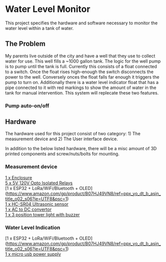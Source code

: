 # Water Level  Monitor
This project specifies the hardware and software necessary to monitor the water level within a tank of water.

## The Problem
My parents live outside of the city and have a well that they use to collect water for use. This well fills a ~1000 gallon tank. The logic for the well pump is to pump until the tank is full. Currently this consists of a float connected to a switch. Once the float rises high-enough the switch disconnects the power to the well. Conversely onces the float falls far enough it triggers the pump to turn on. Additionally there is a water level indicator float that has a pipe connected to it with red markings to show the amount of water in the tank for manual intervention. This system will replecate these two features.

### Pump auto-on/off


## Hardware
The hardware used for this project consist of two category: 1) The measurement device and 2) The User interface device.  
  
In addition to the below listed hardware, there will be a misc amount of 3D printed components and screw/nuts/bolts for mounting.

### Measurement device
[1 x Enclosure](https://www.amazon.com/gp/product/B07TS6RY85/ref=ppx_yo_dt_b_asin_title_o02_s03?ie=UTF8&psc=1)  
[5 x 5V 120V Opto Isolated Relays](https://www.amazon.com/gp/product/B07ZM6GBLS/ref=ppx_yo_dt_b_asin_title_o02_s05?ie=UTF8&psc=1)  
[1 x ESP32 + LoRa/WiFi/Bluetooth + OLED] (https://www.amazon.com/gp/product/B07HJ49VN8/ref=ppx_yo_dt_b_asin_title_o02_s06?ie=UTF8&psc=1)  
[1 x HC-SR04 Ultrasonic sensor](https://www.amazon.com/gp/product/B01JG09DCK/ref=ppx_yo_dt_b_asin_title_o02_s02?ie=UTF8&psc=1)  
[1 x AC to DC convertor](https://www.amazon.com/gp/product/B07SSWTJT3/ref=ppx_yo_dt_b_asin_title_o02_s01?ie=UTF8&psc=1)  
[1 x 3 position tower light with buzzer](https://www.amazon.com/gp/product/B0871ZTZ6S/ref=ppx_yo_dt_b_asin_title_o01_s00?ie=UTF8&psc=1)  

### Water Level Indication
[1 x ESP32 + LoRa/WiFi/Bluetooth + OLED] (https://www.amazon.com/gp/product/B07HJ49VN8/ref=ppx_yo_dt_b_asin_title_o02_s06?ie=UTF8&psc=1)  
[1 x micro usb power supply](https://www.amazon.com/gp/product/B071KWFZ9Z/ref=ppx_yo_dt_b_asin_title_o02_s06?ie=UTF8&psc=1)  
